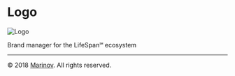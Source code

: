 # Logo

![Logo](https://github.com/Yrkki/cv-generator-life-logo/blob/master/favicon/cv-generator-life-logo/favicon/favicon.ico?raw=true)

Brand manager for the LifeSpan℠ ecosystem

---

© 2018 [Marinov](http://marinov.link "Marinov"). All rights reserved.
